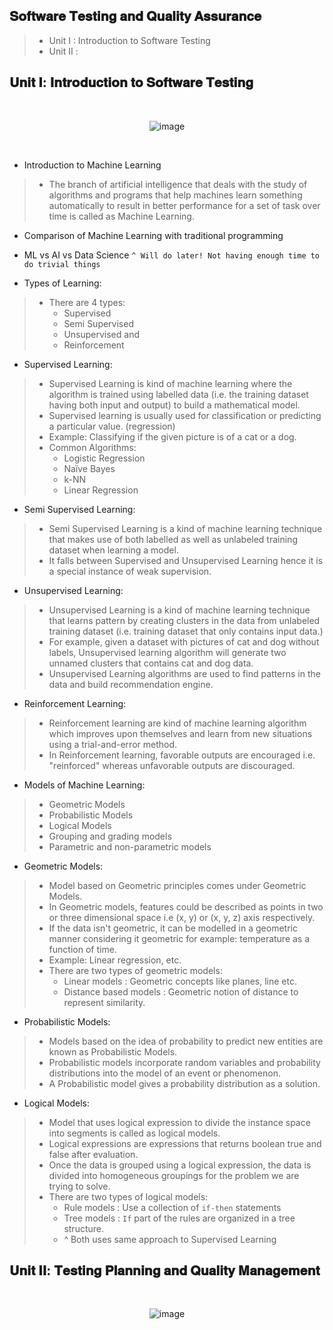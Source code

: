 ## 𝐒𝐨𝐟𝐭𝐰𝐚𝐫𝐞 𝐓𝐞𝐬𝐭𝐢𝐧𝐠 𝐚𝐧𝐝 𝐐𝐮𝐚𝐥𝐢𝐭𝐲 𝐀𝐬𝐬𝐮𝐫𝐚𝐧𝐜𝐞

> - Unit I  : Introduction to Software Testing
> - Unit II :


## 𝐔𝐧𝐢𝐭 𝐈: 𝐈𝐧𝐭𝐫𝐨𝐝𝐮𝐜𝐭𝐢𝐨𝐧 𝐭𝐨 𝐒𝐨𝐟𝐭𝐰𝐚𝐫𝐞 𝐓𝐞𝐬𝐭𝐢𝐧𝐠

<div align=center>
  <br>

![image](https://user-images.githubusercontent.com/68887544/193410105-263e9192-c93a-4bc6-b672-d0ae6a3481f9.png)


  <br>
</div>

- Introduction to Machine Learning
> - The branch of artificial intelligence that deals with the study of algorithms and programs that help machines learn something automatically to result in better performance for a set of task over time is called as Machine Learning.

- Comparison of Machine Learning with traditional programming
- ML vs AI vs Data Science
`^ Will do later! Not having enough time to do trivial things`

- Types of Learning:
> - There are 4 types:
>   - Supervised
>   - Semi Supervised
>   - Unsupervised and
>   - Reinforcement

- Supervised Learning:
> - Supervised Learning is kind of machine learning where the algorithm is trained using labelled data (i.e. the training dataset having both input and output) to build a mathematical model.
> - Supervised learning is usually used for classification or predicting a particular value. (regression)
> - Example: Classifying if the given picture is of a cat or a dog.
> - Common Algorithms:
>   - Logistic Regression
>   - Naïve Bayes
>   - k-NN
>   - Linear Regression

- Semi Supervised Learning:
> - Semi Supervised Learning is a kind of machine learning technique that makes use of both labelled as well as unlabeled training dataset when learning a model.
> - It falls between Supervised and Unsupervised Learning hence it is a special instance of weak supervision.

- Unsupervised Learning:
> - Unsupervised Learning is a kind of machine learning technique that learns pattern by creating clusters in the data from unlabeled training dataset (i.e. training dataset that only contains input data.)
> - For example, given a dataset with pictures of cat and dog without labels, Unsupervised learning algorithm will generate two unnamed clusters that contains cat and dog data.
> - Unsupervised Learning algorithms are used to find patterns in the data and build recommendation engine.

- Reinforcement Learning:
> - Reinforcement learning are kind of machine learning algorithm which improves upon themselves and learn from new situations using a trial-and-error method.
> - In Reinforcement learning, favorable outputs are encouraged i.e. "reinforced" whereas unfavorable outputs are discouraged.

- Models of Machine Learning:
> - Geometric Models
> - Probabilistic Models
> - Logical Models
> - Grouping and grading models
> - Parametric and non-parametric models

- Geometric Models:
> - Model based on Geometric principles comes under Geometric Models.
> - In Geometric models, features could be described as points in two or three dimensional space i.e (x, y) or (x, y, z) axis respectively.
> - If the data isn't geometric, it can be modelled in a geometric manner considering it geometric for example: temperature as a function of time.
> - Example: Linear regression, etc.
> - There are two types of geometric models:
>   - Linear models : Geometric concepts like planes, line etc.
>   - Distance based models : Geometric notion of distance to represent similarity.

- Probabilistic Models:
> - Models based on the idea of probability to predict new entities are known as Probabilistic Models.
> - Probabilistic models incorporate random variables and probability distributions into the model of an event or phenomenon.
> - A Probabilistic model gives a probability distribution as a solution.

- Logical Models:
> - Model that uses logical expression to divide the instance space into segments is called as logical models.
> - Logical expressions are expressions that returns boolean true and false after evaluation.
> - Once the data is grouped using a logical expression, the data is divided into homogeneous groupings for the problem we are trying to solve.
> - There are two types of logical models:
>   - Rule models : Use a collection of `if-then` statements
>   - Tree models : `If` part of the rules are organized in a tree structure.
>   - ^ Both uses same approach to Supervised Learning

## 𝐔𝐧𝐢𝐭 𝐈𝐈: 𝐓𝐞𝐬𝐭𝐢𝐧𝐠 𝐏𝐥𝐚𝐧𝐧𝐢𝐧𝐠 𝐚𝐧𝐝 𝐐𝐮𝐚𝐥𝐢𝐭𝐲 𝐌𝐚𝐧𝐚𝐠𝐞𝐦𝐞𝐧𝐭

<div align=center>
  <br>

![image](https://user-images.githubusercontent.com/68887544/193410117-ed8de8eb-f507-4b5b-b929-6f4a38658cba.png)  

  <br>
</div>
